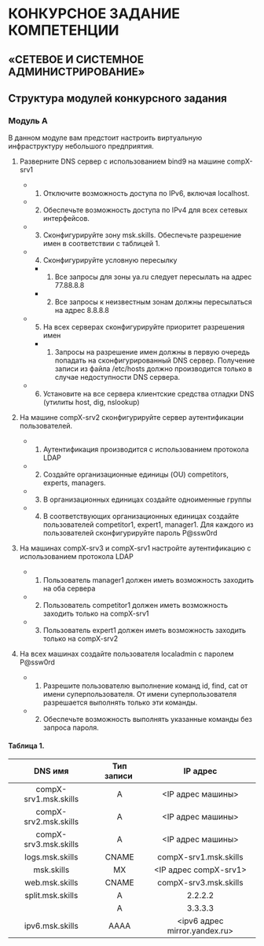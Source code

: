 


# КОНКУРСНОЕ ЗАДАНИЕ КОМПЕТЕНЦИИ
## «СЕТЕВОЕ И СИСТЕМНОЕ АДМИНИСТРИРОВАНИЕ»



## Структура модулей конкурсного задания

### Модуль А 

В данном модуле вам предстоит настроить виртуальную инфраструктуру небольшого предприятия.
1. Разверните DNS сервер с использованием bind9 на машине compX-srv1
   - 1. Отключите возможность доступа по IPv6, включая localhost.
   - 2. Обеспечьте возможность доступа по IPv4 для всех сетевых интерфейсов.
   - 3. Сконфигурируйте зону msk.skills. Обеспечьте разрешение имен в соответствии с таблицей 1.
   - 4. Сконфигурируйте условную пересылку
      - 1. Все запросы для зоны ya.ru следует пересылать на адрес 77.88.8.8
      - 2. Все запросы к неизвестным зонам должны пересылаться на адрес 8.8.8.8
   - 5. На всех серверах сконфигурируйте приоритет разрешения имен
      - 1. Запросы на разрешение имен должны в первую очередь попадать на сконфигурированный DNS сервер. Получение записи из файла /etc/hosts должно производится только в случае недоступности DNS сервера.
   - 6. Установите на все сервера клиентские средства отладки DNS (утилиты host, dig, nslookup)

2. На машине compX-srv2 сконфигурируйте сервер аутентификации пользователей.
   - 1. Аутентификация производится с использованием протокола LDAP
   - 2. Создайте организационные единицы (OU) competitors, experts, managers.
   - 3. В организационных единицах создайте одноименные группы
   - 4. В соответствующих организационных единицах создайте пользователей competitor1, expert1, manager1. Для каждого из пользователей сконфигурируйте пароль P@ssw0rd

3. На машинах compX-srv3 и compX-srv1 настройте аутентификацию с использованием протокола LDAP
   - 1. Пользователь manager1 должен иметь возможность заходить на оба сервера
   - 2. Пользователь competitor1 должен иметь возможность заходить только на compX-srv1
   - 3. Пользователь expert1 должен иметь возможность заходить только на compX-srv2

4. На всех машинах создайте пользователя localadmin с паролем P@ssw0rd
   - 1. Разрешите пользователю выполнение команд id, find, cat от имени суперпользователя. От имени суперпользователя разрешается выполнять только эти команды.
   - 2. Обеспечьте возможность выполнять указанные команды без запроса пароля.

#### Таблица 1.

| DNS имя                   | Тип записи        | IP адрес                      | 
|:-------------------------:|:-----------------:|:-----------------------------:|
| compX-srv1.msk.skills     | A                 | <IP адрес машины>             | 
| compX-srv2.msk.skills     | A                 | <IP адрес машины>             |
| compX-srv3.msk.skills     | A                 | <IP адрес машины>             |
| logs.msk.skills           | CNAME             | compX-srv1.msk.skills         |
| msk.skills                | MX                | <IP адрес compX-srv1>         |
| web.msk.skills            | CNAME             | compX-srv3.msk.skills         |
| split.msk.skills          | A                 | 2.2.2.2                       |
|                           | A                 | 3.3.3.3                       |
| ipv6.msk.skills           | AAAA              | <ipv6 адрес mirror.yandex.ru> |

